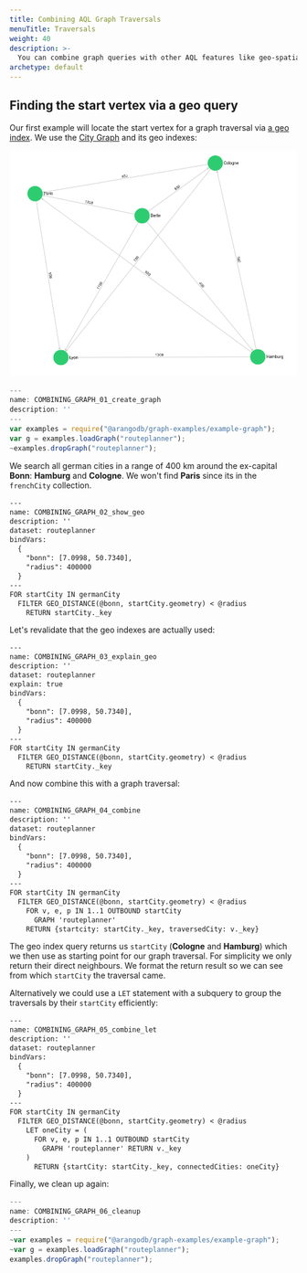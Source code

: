 ```yaml
---
title: Combining AQL Graph Traversals
menuTitle: Traversals
weight: 40
description: >-
  You can combine graph queries with other AQL features like geo-spatial search
archetype: default
---
```

## Finding the start vertex via a geo query

Our first example will locate the start vertex for a graph traversal via [a geo index](../../index-and-search/indexing/working-with-indexes/geo-spatial-indexes.md).
We use the [City Graph](../../graphs/example-graphs.md#city-graph) and its geo indexes:

![Cities Example Graph](../../../images/cities_graph.png)

```js
---
name: COMBINING_GRAPH_01_create_graph
description: ''
---
var examples = require("@arangodb/graph-examples/example-graph");
var g = examples.loadGraph("routeplanner");
~examples.dropGraph("routeplanner");
```

We search all german cities in a range of 400 km around the ex-capital **Bonn**: **Hamburg** and **Cologne**.
We won't find **Paris** since its in the `frenchCity` collection.

```aql
---
name: COMBINING_GRAPH_02_show_geo
description: ''
dataset: routeplanner
bindVars: 
  {
    "bonn": [7.0998, 50.7340],
    "radius": 400000
  }
---
FOR startCity IN germanCity
  FILTER GEO_DISTANCE(@bonn, startCity.geometry) < @radius
    RETURN startCity._key
```

Let's revalidate that the geo indexes are actually used:

```aql
---
name: COMBINING_GRAPH_03_explain_geo
description: ''
dataset: routeplanner
explain: true
bindVars: 
  {
    "bonn": [7.0998, 50.7340],
    "radius": 400000
  }
---
FOR startCity IN germanCity
  FILTER GEO_DISTANCE(@bonn, startCity.geometry) < @radius
    RETURN startCity._key
```

And now combine this with a graph traversal:

```aql
---
name: COMBINING_GRAPH_04_combine
description: ''
dataset: routeplanner
bindVars: 
  {
    "bonn": [7.0998, 50.7340],
    "radius": 400000
  }
---
FOR startCity IN germanCity
  FILTER GEO_DISTANCE(@bonn, startCity.geometry) < @radius
    FOR v, e, p IN 1..1 OUTBOUND startCity
      GRAPH 'routeplanner'
    RETURN {startcity: startCity._key, traversedCity: v._key}
```

The geo index query returns us `startCity` (**Cologne** and **Hamburg**) which we then use as starting point for our graph traversal.
For simplicity we only return their direct neighbours. We format the return result so we can see from which `startCity` the traversal came.

Alternatively we could use a `LET` statement with a subquery to group the traversals by their `startCity` efficiently:

```aql
---
name: COMBINING_GRAPH_05_combine_let
description: ''
dataset: routeplanner
bindVars: 
  {
    "bonn": [7.0998, 50.7340],
    "radius": 400000
  }
---
FOR startCity IN germanCity
  FILTER GEO_DISTANCE(@bonn, startCity.geometry) < @radius
    LET oneCity = (
      FOR v, e, p IN 1..1 OUTBOUND startCity
        GRAPH 'routeplanner' RETURN v._key
    )
      RETURN {startCity: startCity._key, connectedCities: oneCity}
```

Finally, we clean up again:

```js
---
name: COMBINING_GRAPH_06_cleanup
description: ''
---
~var examples = require("@arangodb/graph-examples/example-graph");
~var g = examples.loadGraph("routeplanner");
examples.dropGraph("routeplanner");
```
